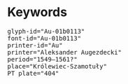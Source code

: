 # Keywords
<pre>
glyph-id="Au-01b0113"
font-id="Au-01b0113"
printer-id="Au"
printer="Aleksander Augezdecki"
period="1549–1561?"
place="Królewiec-Szamotuły"
PT plate="404"
</pre>

